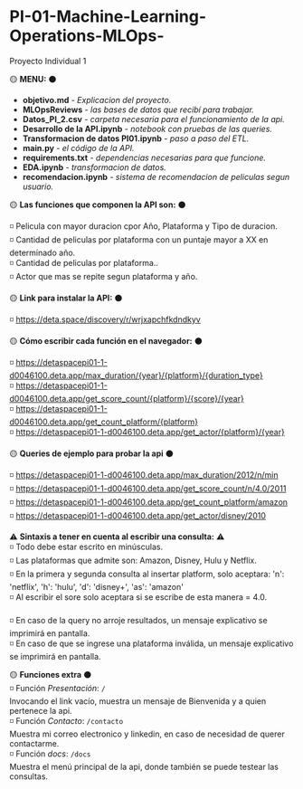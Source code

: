 # PI-01-Machine-Learning-Operations-MLOps-
Proyecto Individual 1 

:yellow_circle: **MENU:** :black_circle:
* **objetivo.md** - _Explicacion del proyecto._
* **MLOpsReviews** - _las bases de datos que recibí para trabajar._
* **Datos_PI_2.csv** - _carpeta necesaria para el funcionamiento de la api._
* **Desarrollo de la API.ipynb** - _notebook con pruebas de las queries._
* **Transformacion de datos PI01.ipynb** - _paso a paso del ETL._
* **main.py** - _el código de la API._
* **requirements.txt** - _dependencias necesarias para que funcione._
* **EDA.ipynb** - _transformacion de datos._
* **recomendacion.ipynb** - _sistema de recomendacion de peliculas segun usuario._

:yellow_circle: **Las funciones que componen la API son:** :black_circle:

:white_medium_small_square: Pelicula con mayor duracion cpor Año, Plataforma y Tipo de duracion. <br>
:white_medium_small_square: Cantidad de peliculas por plataforma con un puntaje mayor a XX en determinado año. <br>
:white_medium_small_square: Cantidad de peliculas por plataforma.. <br>
:white_medium_small_square: Actor que mas se repite segun plataforma y año. <br>

:yellow_circle: **Link para instalar la API:** :black_circle:

:white_medium_small_square: https://deta.space/discovery/r/wrjxapchfkdndkyv <br>

:yellow_circle: **Cómo escribir cada función en el navegador:** :black_circle: 

:white_medium_small_square: https://detaspacepi01-1-d0046100.deta.app/max_duration/{year}/{platform}/{duration_type}<br>
:white_medium_small_square: https://detaspacepi01-1-d0046100.deta.app/get_score_count/{platform}/{score}/{year} <br>
:white_medium_small_square: https://detaspacepi01-1-d0046100.deta.app/get_count_platform/{platform} <br>
:white_medium_small_square: https://detaspacepi01-1-d0046100.deta.app/get_actor/{platform}/{year} <br>

:yellow_circle: **Queries de ejemplo para probar la api** :black_circle: 

:white_medium_small_square: https://detaspacepi01-1-d0046100.deta.app/max_duration/2012/n/min <br>
:white_medium_small_square: https://detaspacepi01-1-d0046100.deta.app/get_score_count/n/4.0/2011 <br>
:white_medium_small_square: https://detaspacepi01-1-d0046100.deta.app/get_count_platform/amazon <br>
:white_medium_small_square: https://detaspacepi01-1-d0046100.deta.app/get_actor/disney/2010 <br>

:warning: **Sintaxis a tener en cuenta al escribir una consulta:** :warning:<br>
:white_medium_small_square: Todo debe estar escrito en minúsculas.  <br>
:white_medium_small_square: Las plataformas que admite son: Amazon, Disney, Hulu y Netflix. <br>
:white_medium_small_square: En la primera y segunda consulta al insertar platform, solo aceptara: 
            'n': 'netflix',
            'h': 'hulu',
            'd': 'disney+',
            'as': 'amazon'  <br>
:white_medium_small_square: Al escribir el sore solo aceptara si se escribe de esta manera = 4.0.<br>            
:white_medium_small_square: En caso de la query no arroje resultados, un mensaje explicativo se imprimirá en pantalla.<br>
:white_medium_small_square: En caso de que se ingrese una plataforma inválida, un mensaje explicativo se imprimirá en pantalla. <br>

:yellow_circle: **Funciones extra** :black_circle: <br>
:white_medium_small_square: Función _Presentación_: `/` <br>
Invocando el link vacío, muestra un mensaje de Bienvenida y a quien pertenece la api.<br>
:white_medium_small_square: Función _Contacto_: `/contacto`<br>
Muestra mi correo electronico y linkedin, en caso de necesidad de querer contactarme. <br>
:white_medium_small_square: Función _docs_: `/docs` <br>
Muestra el menú principal de la api, donde también se puede testear las consultas.<br>


